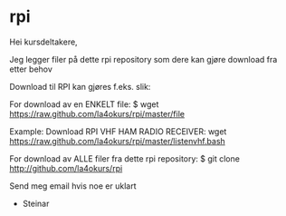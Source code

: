 # rpi
Hei kursdeltakere,

Jeg legger filer på dette rpi repository som dere kan gjøre download fra etter behov


Download til RPI kan gjøres f.eks. slik:

For download av en ENKELT file:                $ wget https://raw.github.com/la4okurs/rpi/master/file

  Example: Download RPI VHF HAM RADIO RECEIVER: wget https://raw.github.com/la4okurs/rpi/master/listenvhf.bash

For download av ALLE filer fra dette rpi repository: $ git clone http://github.com/la4okurs/rpi

Send meg email hvis noe er uklart

- Steinar
